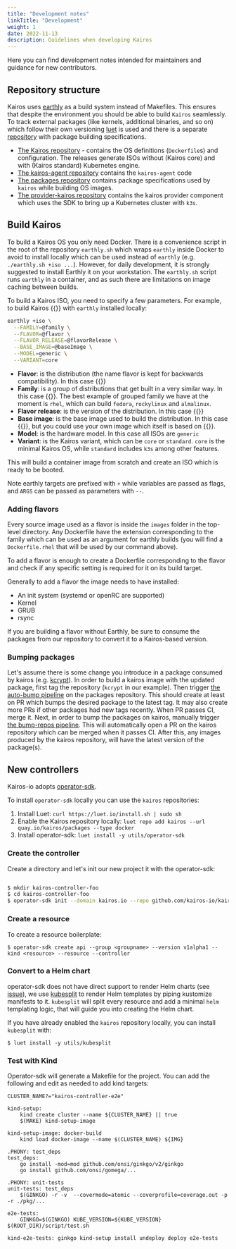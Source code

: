 ```yaml
---
title: "Development notes"
linkTitle: "Development"
weight: 1
date: 2022-11-13
description: Guidelines when developing Kairos
---
```


Here you can find development notes intended for maintainers and guidance for new contributors.

## Repository structure

Kairos uses [earthly](https://earthly.dev/) as a build system instead of Makefiles. This ensures that despite the environment you should be able to build `Kairos` seamlessly. To track external packages (like kernels, additional binaries, and so on) which follow their own versioning [luet](https://luet.io) is used and there is a separate [repository](https://github.com/kairos-io/packages) with package building specifications.

- [The Kairos repository](https://github.com/kairos-io/kairos) - contains the OS definitions (`Dockerfile`s) and configuration. The releases generate ISOs without (Kairos core) and with (Kairos standard) Kubernetes engine.
- [The kairos-agent repository](https://github.com/kairos-io/kairos-agent/) contains the `kairos-agent` code
- [The packages repository](https://github.com/kairos-io/packages) contains package specifications used by `kairos` while building OS images.
- [The provider-kairos repository](https://github.com/kairos-io/provider-kairos) contains the kairos provider component which uses the SDK to bring up a Kubernetes cluster with `k3s`.

## Build Kairos

To build a Kairos OS you only need Docker. There is a convenience script in the root of the repository `earthly.sh` which wraps `earthly` inside Docker to avoid to install locally which can be used instead of `earthly` (e.g. `./earthly.sh +iso ...`). However, for daily development, it is strongly suggested to install Earthly it on your workstation. The `earthly.sh` script runs `earthly` in a container, and as such there are limitations on image caching between builds.

To build a Kairos ISO, you need to specify a few parameters. For example, to build Kairos {{<flavorCode >}} with `earthly` installed locally:

```bash
earthly +iso \
  --FAMILY=@family \
  --FLAVOR=@flavor \
  --FLAVOR_RELEASE=@flavorRelease \
  --BASE_IMAGE=@baseImage \
  --MODEL=generic \
  --VARIANT=core
```

- **Flavor**: is the distribution (the name flavor is kept for backwards compatibility). In this case {{<flavorCode >}}
- **Family**: is a group of distributions that get built in a very similar way. In this case {{<familyCode >}}. The best example of grouped family we have at the moment is `rhel`, which can build `fedora`, `rockylinux` and `almalinux`.
- **Flavor release**: is the version of the distribution. In this case {{<flavorReleaseCode >}}
- **Base image**: is the base image used to build the distribution. In this case {{<baseImageCode >}}, but you could use your own image which itself is based on {{<baseImageCode >}}.
- **Model**: is the hardware model. In this case all ISOs are `generic`
- **Variant**: is the Kairos variant, which can be `core` or `standard`. `core` is the minimal Kairos OS, while `standard` includes `k3s` among other features.

This will build a container image from scratch and create an ISO which is ready to be booted.

Note earthly targets are prefixed with `+` while variables are passed as flags, and `ARGS` can be passed as parameters with `--`.

### Adding flavors

Every source image used as a flavor is inside the `images` folder in the top-level directory. Any Dockerfile have the extension corresponding to the family which can be used as an argument for earthly builds (you will find a `Dockerfile.rhel` that will be used by our command above).

To add a flavor is enough to create a Dockerfile corresponding to the flavor and check if any specific setting is required for it on its build target.

Generally to add a flavor the image needs to have installed:

- An init system (systemd or openRC are supported)
- Kernel
- GRUB
- rsync

If you are building a flavor without Earthly, be sure to consume the packages from our repository to convert it to a Kairos-based version.

### Bumping packages

Let's assume there is some change you introduce in a package consumed by kairos
(e.g. [kcrypt](https://github.com/kairos-io/kcrypt)). In order to build a kairos image
with the updated package, first tag the repository (`kcrypt` in our example).
Then trigger [the auto-bump pipeline](https://github.com/kairos-io/packages/actions/workflows/autobump.yaml)
on the packages repository. This should create at least on PR which bumps the desired package to the latest tag.
It may also create more PRs if other packages had new tags recently. When PR passes CI, merge it.
Next, in order to bump the packages on kairos, manually trigger [the bump-repos pipeline](https://github.com/kairos-io/kairos/actions/workflows/bump_repos.yml).
This will automatically open a PR on the kairos repository which can be merged when it passes CI.
After this, any images produced by the kairos repository, will have the latest version of the package(s).

## New controllers

Kairos-io adopts [operator-sdk](https://github.com/operator-framework/operator-sdk).

To install `operator-sdk` locally you can use the `kairos` repositories:

1. Install Luet:
   `curl https://luet.io/install.sh | sudo sh`
2. Enable the Kairos repository locally:
   `luet repo add kairos --url quay.io/kairos/packages --type docker`
3. Install operator-sdk:
   `luet install -y utils/operator-sdk`

### Create the controller

Create a directory and let's init our new project it with the operator-sdk:

```bash

$ mkdir kairos-controller-foo
$ cd kairos-controller-foo
$ operator-sdk init --domain kairos.io --repo github.com/kairos-io/kairos-controller-foo

```

### Create a resource

To create a resource boilerplate:

```
$ operator-sdk create api --group <groupname> --version v1alpha1 --kind <resource> --resource --controller
```

### Convert to a Helm chart

operator-sdk does not have direct support to render Helm charts (see [issue](https://github.com/operator-framework/operator-sdk/issues/4930)), we use [kubesplit](https://github.com/spectrocloud/kubesplit) to render Helm templates by piping kustomize manifests to it. `kubesplit` will split every resource and add a minimal `helm` templating logic, that will guide you into creating the Helm chart.

If you have already enabled the `kairos` repository locally, you can install `kubesplit` with:

```
$ luet install -y utils/kubesplit
```

### Test with Kind

Operator-sdk will generate a Makefile for the project. You can add the following and edit as needed to add kind targets:

```
CLUSTER_NAME?="kairos-controller-e2e"

kind-setup:
	kind create cluster --name ${CLUSTER_NAME} || true
	$(MAKE) kind-setup-image

kind-setup-image: docker-build
	kind load docker-image --name $(CLUSTER_NAME) ${IMG}

.PHONY: test_deps
test_deps:
	go install -mod=mod github.com/onsi/ginkgo/v2/ginkgo
	go install github.com/onsi/gomega/...

.PHONY: unit-tests
unit-tests: test_deps
	$(GINKGO) -r -v  --covermode=atomic --coverprofile=coverage.out -p -r ./pkg/...

e2e-tests:
	GINKGO=$(GINKGO) KUBE_VERSION=${KUBE_VERSION} $(ROOT_DIR)/script/test.sh

kind-e2e-tests: ginkgo kind-setup install undeploy deploy e2e-tests
```
